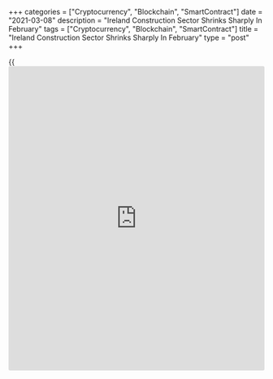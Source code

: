 +++
categories = ["Cryptocurrency", "Blockchain", "SmartContract"]
date = "2021-03-08"
description = "Ireland Construction Sector Shrinks Sharply In February"
tags = ["Cryptocurrency", "Blockchain", "SmartContract"]
title = "Ireland Construction Sector Shrinks Sharply In February"
type = "post"
+++

{{<iframe id="large-banner" src="https://www.bounty.group/#slide=18.0" width="100%" height="600" scrolling="no" style="border: 0px solid rgb(216, 221, 230); border-radius: 3px;">}}

Ireland's construction sector contracted sharply in February, survey
data from IHS Markit showed on Monday.

The Ulster Bank Construction Purchasing Managers' Index rose to 27.0 in
February from 21.2 in January. A score below 50 indicates contraction in
the sector.

Housing activity and commercial activity declined at slower rates
compared to January, while civil engineering activity decreased sharply.

New orders continued to decline sharply in February due to Covid-19
lockdown.

Employment fell for the second straight month and input buying decreased
substantially.

Suppliers' delivery time lengthened in February due to Brexit.

Input cost grew at a sharper rate in February, with the rate of
inflation the fastest in twenty-three months.

"Sentiment picked up to its highest level in twelve months as almost
half of surveyed firms anticipate an expansion in activity over the year
ahead, with confidence bolstered by expectations for a release of pent-
up demand as headwinds from the pandemic fade," Simon Barry, chief
economist Republic of Ireland at Ulster Bank, said.

For comments and feedback [contact](https://www.playgroundfx.com/contact/): editorial@rtt[news](https://www.letsplayfx.com/blog/forex-news-website/).com

[Economic News][1]

 **What parts of the world are seeing the best (and worst) economic
performances lately? Click[here][2] to check out our [Econ Scorecard][2]
and find out! See up-to-the-moment [ranking](https://www.playgroundfx.com/blog/crypto-exchange-ranking/)s for the best and worst
performers in [GDP][2], [unemployment rate][3], [inflation][4] and much
more.**

   1. www.rtt[news](https://www.letsplayfx.com/blog/forex-news-website/).com/Content/EconomicNews.aspx
   2. www.rtt[news](https://www.letsplayfx.com/blog/forex-news-website/).com/economic-scorecard/world-rank/GDP/highest-performance.aspx
   3. www.rtt[news](https://www.letsplayfx.com/blog/forex-news-website/).com/economic-scorecard/world-rank/unemployment-rate/lowest-performance.aspx
   4. www.rtt[news](https://www.letsplayfx.com/blog/forex-news-website/).com/economic-scorecard/world-rank/CPI/highest-performance.aspx